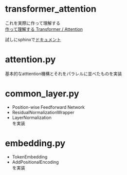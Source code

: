 # transformer_attention
これを実際に作って理解する  
[作って理解する Transformer / Attention](https://qiita.com/halhorn/items/c91497522be27bde17ce#%E5%9F%BA%E6%9C%AC%E7%9A%84%E3%81%AA-attention)

試しにsphinxで[ドキュメント](https://pop-ketle.github.io/transformer_attention/)

# attention.py
基本的なatttention機構とそれをパラレルに並べたものを実装

# common_layer.py
- Position-wise Feedforward Network
- ResidualNormalizationWrapper
- LayerNormalization  
を実装

# embedding.py
- TokenEmbedding
- AddPositionalEncoding  
を実装